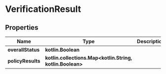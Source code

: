 
# VerificationResult

## Properties
Name | Type | Description | Notes
------------ | ------------- | ------------- | -------------
**overallStatus** | **kotlin.Boolean** |  | 
**policyResults** | **kotlin.collections.Map&lt;kotlin.String, kotlin.Boolean&gt;** |  | 



